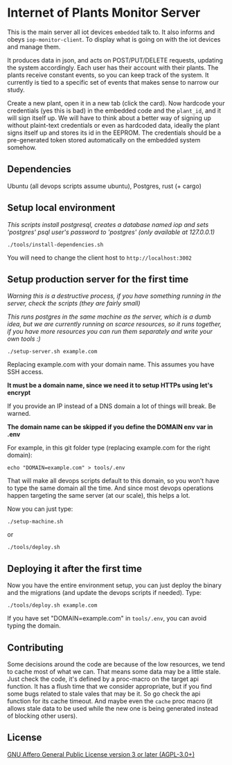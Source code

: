 # Internet of Plants Monitor Server

This is the main server all iot devices `embedded` talk to. It also informs and obeys `iop-monitor-client`. To display what is going on with the iot devices and manage them.

It produces data in json, and acts on POST/PUT/DELETE requests, updating the system accordingly. Each user has their account with their plants. The plants receive constant events, so you can keep track of the system. It currently is tied to a specific set of events that makes sense to narrow our study.

Create a new plant, open it in a new tab (click the card). Now hardcode your credentials (yes this is bad) in the embedded code and the `plant_id`, and it will sign itself up. We will have to think about a better way of signing up without plaint-text credentials or even as hardcoded data, ideally the plant signs itself up and stores its id in the EEPROM. The credentials should be a pre-generated token stored automatically on the embedded system somehow.

## Dependencies

Ubuntu (all devops scripts assume ubuntu), Postgres, rust (+ cargo)

## Setup local environment

*This scripts install postgresql, creates a database named iop and sets 'postgres' psql user's password to 'postgres' (only available at 127.0.0.1)*

`./tools/install-dependencies.sh`

You will need to change the client host to `http://localhost:3002`

## Setup production server for the first time

*Warning this is a destructive process, if you have something running in the server, check the scripts (they are fairly small)*

*This runs postgres in the same machine as the server, which is a dumb idea, but we are currently running on scarce resources, so it runs together, if you have more resources you can run them separately and write your own tools :)*

`./setup-server.sh example.com`

Replacing example.com with your domain name. This assumes you have SSH access.

**It must be a domain name, since we need it to setup HTTPs using let's encrypt**

If you provide an IP instead of a DNS domain a lot of things will break. Be warned.

**The domain name can be skipped if you define the DOMAIN env var in .env**

For example, in this git folder type (replacing example.com for the right domain):

`echo "DOMAIN=example.com" > tools/.env`

That will make all devops scripts default to this domain, so you won't have to type the same domain all the time. And since most devops operations happen targeting the same server (at our scale), this helps a lot.

Now you can just type:

`./setup-machine.sh`

or

`./tools/deploy.sh`

## Deploying it after the first time

Now you have the entire environment setup, you can just deploy the binary and the migrations (and update the devops scripts if needed). Type:

`./tools/deploy.sh example.com`

If you have set "DOMAIN=example.com" in `tools/.env`, you can avoid typing the domain.

## Contributing

Some decisions around the code are because of the low resources, we tend to cache most of what we can. That means some data may be a little stale. Just check the code, it's defined by a proc-macro on the target api function. It has a flush time that we consider appropriate, but if you find some bugs related to stale vales that may be it. So go check the api function for its cache timeout. And maybe even the `cache` proc macro (it allows stale data to be used while the new one is being generated instead of blocking other users).

## License

[GNU Affero General Public License version 3 or later (AGPL-3.0+)](https://github.com/internet-of-plants/iop-monitor-server/blob/master/LICENSE)
